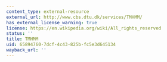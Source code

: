 ```yaml
---
content_type: external-resource
external_url: http://www.cbs.dtu.dk/services/TMHMM/
has_external_license_warning: true
license: https://en.wikipedia.org/wiki/All_rights_reserved
status: ''
title: TMHMM
uid: 65894760-7dcf-4c43-825b-fc5e3d645134
wayback_url: ''
---
```

